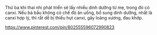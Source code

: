 Thứ ba khi thai nhi phát triển sẽ lấy nhiều dinh dưỡng từ mẹ, trong đó có canxi. Nếu bà bầu không có chế độ ăn uống, bổ sung dinh dưỡng, nhất là canxi hợp lý, thì rất dễ bị thiếu hụt canxi, gây loãng xương, đau khớp.




https://www.pinterest.com/pin/802555596072990823
